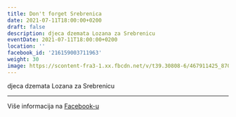 ```yaml
---
title: Don't forget Srebrenica
date: 2021-07-11T18:00:00+0200
draft: false
description: djeca dzemata Lozana za Srebrenicu
eventDate: 2021-07-11T18:00:00+0200
location: ''
facebook_id: '216159003711963'
weight: 30
image: https://scontent-fra3-1.xx.fbcdn.net/v/t39.30808-6/467911425_8702124949883247_8451066247417132989_n.jpg?_nc_cat=103&ccb=1-7&_nc_sid=9e60e4&_nc_eui2=AeGxBM5gmFoBDnSrQC1cOb3STHlsLy7Cd4JMeWwvLsJ3ggEqyGsB_zl-XvvPGWy8f0UPzzWjAuO3Zv4k3PBjBnj3&_nc_ohc=kiJgK1ee5_EQ7kNvwEspVgd&_nc_oc=Adkh87Rlvl3evnoP-jrQZKbpVkQuivKfM8VuU01H6uEnvbTZI1lisKv9gRuFYXyVUYE&_nc_zt=23&_nc_ht=scontent-fra3-1.xx&edm=ABTKTjYEAAAA&_nc_gid=FaZe0IOjiJNNHV9Id45ROg&oh=00_AfJMOdgyeaOBTxGmxpH9mCcJAJnj5Flvt9SEed0kZ33dHw&oe=681F6959
---
```


djeca dzemata Lozana za Srebrenicu

---

Više informacija na [Facebook-u](https://facebook.com/events/216159003711963)